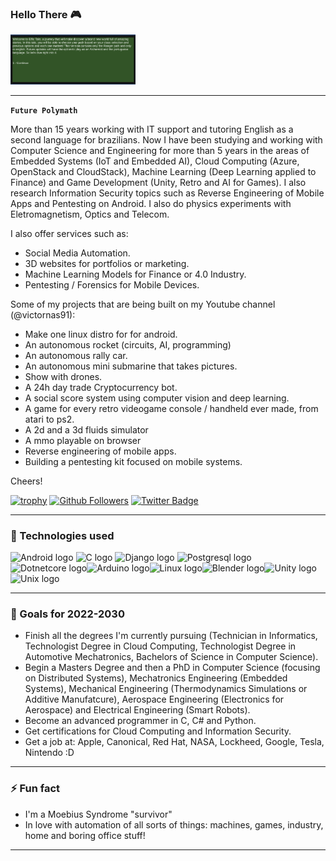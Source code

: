 ### Hello There :video_game:

<img alt="Elf" width="200px" src=img/elftale1.gif/>

---

**`Future Polymath`**

More than 15 years working with IT support and tutoring English as a second language for brazilians. Now I have been studying and working with Computer Science and Engineering for more than 5 years in the areas of Embedded Systems (IoT and Embedded AI), Cloud Computing (Azure, OpenStack and CloudStack), Machine Learning (Deep Learning applied to Finance) and Game Development (Unity, Retro and AI for Games). I also research Information Security topics such as Reverse Engineering of Mobile Apps and Pentesting on Android. I also do physics experiments with Eletromagnetism, Optics and Telecom.

I also offer services such as: 

- Social Media Automation.
- 3D websites for portfolios or marketing.
- Machine Learning Models for Finance or 4.0 Industry.
- Pentesting / Forensics for Mobile Devices.

Some of my projects that are being built on my Youtube channel (@victornas91): 

- Make one linux distro for for android. 
- An autonomous rocket (circuits, AI, programming)
- An autonomous rally car.
- An autonomous mini submarine that takes pictures.
- Show with drones.
- A 24h day trade Cryptocurrency bot.
- A social score system using computer vision and deep learning.
- A game for every retro videogame console / handheld ever made, from atari to ps2.
- A 2d and a 3d fluids simulator
- A mmo playable on browser
- Reverse engineering of mobile apps.
- Building a pentesting kit focused on mobile systems.

Cheers!

[![trophy](https://github-profile-trophy.vercel.app/?username=victornas91)](https://github.com/ryo-ma/github-profile-trophy)
[![Github Followers](https://img.shields.io/github/followers/victornas91?color=06d6a0&label=Github%20Followers&style=for-the-badge)](https://github.com/victornas91?tab=followers)
[![Twitter Badge](https://img.shields.io/badge/-Twitter-1877f2?style=flat-square&logo=twitter&logoColor=white&link=https://twitter.com/IT_Victor91/)](https://twitter.com/IT_Victor91/)

---

### 🧰 Technologies used

<img src="https://github.com/victornas91/devicon/blob/master/icons/android/android-plain.svg" alt="Android logo" width="50" height="50" /> <img src="https://github.com/victornas91/devicon/blob/master/icons/c/c-plain.svg" alt="C logo" width="50" height="50" /> <img 
src="https://github.com/victornas91/devicon/blob/master/icons/django/django-plain.svg" alt="Django logo" width="50" height="50" /> <img 
src="https://github.com/victornas91/devicon/blob/master/icons/postgresql/postgresql-plain.svg" alt="Postgresql logo" width="50" height="50" /><img src="https://github.com/victornas91/devicon/blob/master/icons/dotnetcore/dotnetcore-plain.svg" alt="Dotnetcore logo" width="50" height="50" /><img src="https://github.com/victornas91/devicon/blob/master/icons/arduino/arduino-plain.svg" alt="Arduino logo" width="50" height="50" /><img src="https://github.com/victornas91/devicon/blob/master/icons/linux/linux-plain.svg" alt="Linux logo" width="50" height="50" /><img src="https://github.com/victornas91/devicon/blob/master/icons/blender/blender-original.svg" alt="Blender logo" width="50" height="50" /><img src="https://github.com/victornas91/devicon/blob/master/icons/unity/unity-original.svg" alt="Unity logo" width="50" height="50" /><img src="https://github.com/victornas91/devicon/blob/master/icons/unix/unix-original.svg" alt="Unix logo" width="50" height="50" />

---

### 🔭 Goals for 2022-2030
- Finish all the degrees I'm currently pursuing (Technician in Informatics, Technologist Degree in Cloud Computing, Technologist Degree in Automotive Mechatronics, Bachelors of Science in Computer Science).
- Begin a Masters Degree and then a PhD in Computer Science (focusing on Distributed Systems), Mechatronics Engineering (Embedded Systems), Mechanical Engineering (Thermodynamics Simulations or Additive Manufatcure), Aerospace Engineering (Electronics for Aerospace) and Electrical Engineering (Smart Robots).
- Become an advanced programmer in C, C# and Python.
- Get certifications for Cloud Computing and Information Security.
- Get a job at: Apple, Canonical, Red Hat, NASA, Lockheed, Google, Tesla, Nintendo :D  

---

### ⚡ Fun fact
- I'm a Moebius Syndrome "survivor"
- In love with automation of all sorts of things: machines, games, industry, home and boring office stuff!  

---
